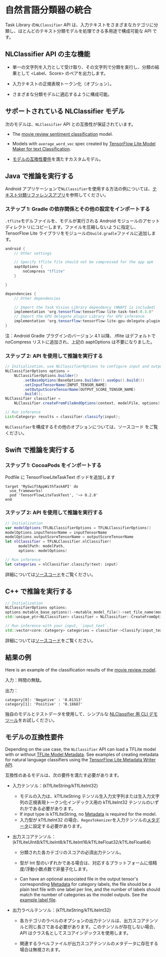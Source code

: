 # 自然言語分類器の統合

Task Library の`NLClassifier` API は、入力テキストをさまざまなカテゴリに分類し、ほとんどのテキスト分類モデルを処理できる多用途で構成可能な API です。

## NLClassifier API の主な機能

- 単一の文字列を入力として受け取り、その文字列で分類を実行し、分類の結果として &lt;Label、Score&gt; のペアを出力します。

- 入力テキストの正規表現トークン化（オプション）。

- さまざまな分類モデルに適応するように構成可能。

## サポートされている NLClassifier モデル

次のモデルは、`NLClassifier` API との互換性が保証されています。

- The <a href="../../examples/text_classification/overview">movie review sentiment classification</a> model.

- Models with `average_word_vec` spec created by [TensorFlow Lite Model Maker for text Classification](https://www.tensorflow.org/lite/models/modify/model_maker/text_classification).

- [モデルの互換性要件](#model-compatibility-requirements)を満たすカスタムモデル。

## Java で推論を実行する

Android アプリケーションで`NLClassifier`を使用する方法の例については、[テキスト分類リファレンスアプリ](https://github.com/tensorflow/examples/blob/master/lite/examples/text_classification/android/lib_task_api/src/main/java/org/tensorflow/lite/examples/textclassification/client/TextClassificationClient.java)を参照してください。

### ステップ 1: Gradle の依存関係とその他の設定をインポートする

`.tflite`モデルファイルを、モデルが実行される Android モジュールのアセットディレクトリにコピーします。ファイルを圧縮しないように指定し、TensorFlow Lite ライブラリをモジュールの`build.gradle`ファイルに追加します。

```java
android {
    // Other settings

    // Specify tflite file should not be compressed for the app apk
    aaptOptions {
        noCompress "tflite"
    }

}

dependencies {
    // Other dependencies

    // Import the Task Vision Library dependency (NNAPI is included)
    implementation 'org.tensorflow:tensorflow-lite-task-text:0.3.0'
    // Import the GPU delegate plugin Library for GPU inference
    implementation 'org.tensorflow:tensorflow-lite-gpu-delegate-plugin:0.3.0'
}
```

注：Android Gradle プラグインのバージョン 4.1 以降、.tflite はデフォルトで noCompress リストに追加され、上記の aaptOptions は不要になりました。

### ステップ 2: API を使用して推論を実行する

```java
// Initialization, use NLClassifierOptions to configure input and output tensors
NLClassifierOptions options =
    NLClassifierOptions.builder()
        .setBaseOptions(BaseOptions.builder().useGpu().build())
        .setInputTensorName(INPUT_TENSOR_NAME)
        .setOutputScoreTensorName(OUTPUT_SCORE_TENSOR_NAME)
        .build();
NLClassifier classifier =
    NLClassifier.createFromFileAndOptions(context, modelFile, options);

// Run inference
List<Category> results = classifier.classify(input);
```

`NLClassifier`を構成するその他のオプションについては、<a>ソースコード</a> をご覧ください。

## Swift で推論を実行する

### ステップ 1: CocoaPods をインポートする

Podfile に TensorFlowLiteTaskText ポッドを追加します

```
target 'MySwiftAppWithTaskAPI' do
  use_frameworks!
  pod 'TensorFlowLiteTaskText', '~> 0.2.0'
end
```

### ステップ 2: API を使用して推論を実行する

```swift
// Initialization
var modelOptions:TFLNLClassifierOptions = TFLNLClassifierOptions()
modelOptions.inputTensorName = inputTensorName
modelOptions.outputScoreTensorName = outputScoreTensorName
let nlClassifier = TFLNLClassifier.nlClassifier(
      modelPath: modelPath,
      options: modelOptions)

// Run inference
let categories = nlClassifier.classify(text: input)
```

詳細については[ソースコード](https://github.com/tensorflow/tflite-support/blob/master/tensorflow_lite_support/cc/task/text/nlclassifier/nl_classifier.h)をご覧ください。

## C++ で推論を実行する

```c++
// Initialization
NLClassifierOptions options;
options.mutable_base_options()->mutable_model_file()->set_file_name(model_path);
std::unique_ptr<NLClassifier> classifier = NLClassifier::CreateFromOptions(options).value();

// Run inference with your input, `input_text`.
std::vector<core::Category> categories = classifier->Classify(input_text);
```

詳細については[ソースコード](https://github.com/tensorflow/tflite-support/blob/master/tensorflow_lite_support/cc/task/text/nlclassifier/nl_classifier.h)をご覧ください。

## 結果の例

Here is an example of the classification results of the [movie review model](https://www.tensorflow.org/lite/examples/text_classification/overview).

入力：時間の無駄。

出力：

```
category[0]: 'Negative' : '0.81313'
category[1]: 'Positive' : '0.18687'
```

独自のモデルとテストデータを使用して、シンプルな [NLClassifier 用 CLI デモツール](https://github.com/tensorflow/tflite-support/blob/master/tensorflow_lite_support/examples/task/text/desktop/README.md#nlclassifier)をお試しください。

## モデルの互換性要件

Depending on the use case, the `NLClassifier` API can load a TFLite model with or without [TFLite Model Metadata](../../models/convert/metadata). See examples of creating metadata for natural language classifiers using the [TensorFlow Lite Metadata Writer API](../../models/convert/metadata_writer_tutorial.ipynb#nl_classifiers).

互換性のあるモデルは、次の要件を満たす必要があります。

- 入力テンソル：(kTfLiteString/kTfLiteInt32)

    - モデルの入力は、kTfLiteString テンソル生入力文字列または生入力文字列の正規表現トークン化インデックス用の kTfLiteInt32 テンソルのいずれかである必要があります。
    - If input type is kTfLiteString, no [Metadata](../../models/convert/metadata) is required for the model.
    - 入力型が kTfLiteInt32 の場合、`RegexTokenizer`を入力テンソルの[メタデータ](https://www.tensorflow.org/lite/models/convert/metadata_writer_tutorial#natural_language_classifiers)に設定する必要があります。

- 出力スコアテンソル：(kTfLiteUInt8/kTfLiteInt8/kTfLiteInt16/kTfLiteFloat32/kTfLiteFloat64)

    - 分類された各カテゴリのスコアの必須出力テンソル。

    - 型が Int 型のいずれかである場合は、対応するプラットフォームに倍精度/浮動小数点数で非量子化します。

    - Can have an optional associated file in the output tensor's corresponding [Metadata](../../models/convert/metadata) for category labels, the file should be a plain text file with one label per line, and the number of labels should match the number of categories as the model outputs. See the [example label file](https://github.com/tensorflow/tflite-support/blob/master/tensorflow_lite_support/metadata/python/tests/testdata/nl_classifier/labels.txt).

- 出力ラベルテンソル：(kTfLiteString/kTfLiteInt32)

    - 各カテゴリのラベルのオプションの出力テンソルは、出力スコアテンソルと同じ長さである必要があります。このテンソルが存在しない場合、API はクラス名としてスコアインデックスを使用します。

    - 関連するラベルファイルが出力スコアテンソルのメタデータに存在する場合は無視されます。
